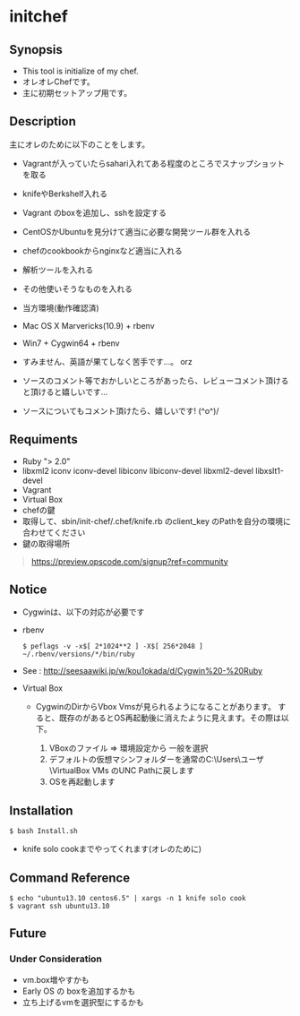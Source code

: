 # initchef

## Synopsis

* This tool is initialize of my chef.
* オレオレChefです。
* 主に初期セットアップ用です。

## Description

主にオレのために以下のことをします。

* Vagrantが入っていたらsahari入れてある程度のところでスナップショットを取る
* knifeやBerkshelf入れる
* Vagrant のboxを追加し、sshを設定する
* CentOSかUbuntuを見分けて適当に必要な開発ツール群を入れる
* chefのcookbookからnginxなど適当に入れる
* 解析ツールを入れる
* その他使いそうなものを入れる

* 当方環境(動作確認済)
 * Mac OS X Marvericks(10.9) + rbenv
 * Win7 + Cygwin64 + rbenv

* すみません、英語が果てしなく苦手です...。 orz
* ソースのコメント等でおかしいところがあったら、レビューコメント頂けると頂けると嬉しいです...
* ソースについてもコメント頂けたら、嬉しいです! (^o^)/

## Requiments

* Ruby "> 2.0"
* libxml2 iconv iconv-devel libiconv libiconv-devel libxml2-devel libxslt1-devel
* Vagrant
* Virtual Box
* chefの鍵
 * 取得して、sbin/init-chef/.chef/knife.rb のclient_key のPathを自分の環境に
合わせてください
 * 鍵の取得場所
> https://preview.opscode.com/signup?ref=community



## Notice

* Cygwinは、以下の対応が必要です
 * rbenv

    `$ peflags -v -x$[ 2*1024**2 ] -X$[ 256*2048 ] ~/.rbenv/versions/*/bin/ruby`
  - See : http://seesaawiki.jp/w/kou1okada/d/Cygwin%20-%20Ruby

 * Virtual Box
   - CygwinのDirからVbox Vmsが見られるようになることがあります。
  すると、既存のがあるとOS再起動後に消えたように見えます。その際は以下。

     1.  VBoxのファイル => 環境設定から  一般を選択
     2.  デフォルトの仮想マシンフォルダーを通常のC:\Users\ユーザ\VirtualBox VMs のUNC Pathに戻します
     3.  OSを再起動します

## Installation

`$ bash Install.sh`

* knife solo cookまでやってくれます(オレのために)

## Command Reference

    $ echo "ubuntu13.10 centos6.5" | xargs -n 1 knife solo cook
    $ vagrant ssh ubuntu13.10

## Future

### Under Consideration

* vm.box増やすかも
* Early OS の boxを追加するかも
* 立ち上げるvmを選択型にするかも
